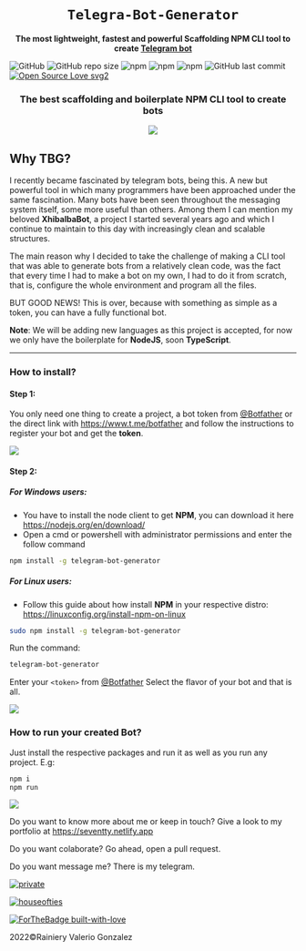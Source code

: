 <div align="center">
  <h1><code>Telegra-Bot-Generator</code></h1>
  <p>
    <strong>
	The most lightweight, fastest and powerful Scaffolding NPM CLI tool to create
    <a href="https://core.telegram.org/bots">Telegram bot</a></strong>
  </p>
</div>

![GitHub](https://img.shields.io/github/license/houseofties/telegram-bot-generator)  ![GitHub repo size](https://img.shields.io/github/repo-size/houseofties/telegram-bot-generator) ![npm](https://img.shields.io/npm/dt/telegram-bot-generator) ![npm](https://img.shields.io/npm/dw/telegram-bot-generator) ![npm](https://img.shields.io/npm/v/telegram-bot-generator) ![GitHub last commit](https://img.shields.io/github/last-commit/houseofties/telegram-bot-generator)
[![Open Source Love svg2](https://badges.frapsoft.com/os/v2/open-source.svg?v=103)](https://github.com/houseofties/)

<div align="center">
<h3>
	The best scaffolding and boilerplate NPM CLI tool to create bots
</h3>
<img src="https://imgur.com/V9aCT4o.png">
</div>


## Why TBG?
I recently became fascinated by telegram bots, being this. A new but powerful tool in which many programmers have been approached under the same fascination. Many bots have been seen throughout the messaging system itself, some more useful than others. Among them I can mention my beloved **XhibalbaBot**, a project I started several years ago and which I continue to maintain to this day with increasingly clean and scalable structures.

The main reason why I decided to take the challenge of making a CLI tool that was able to generate bots from a relatively clean code, was the fact that every time I had to make a bot on my own, I had to do it from scratch, that is, configure the whole environment and program all the files.

BUT GOOD NEWS! This is over, because with something as simple as a token, you can have a fully functional bot.

**Note**: We will be adding new languages as this project is accepted, for now we only have the boilerplate for **NodeJS**, soon **TypeScript**.

---

### How to install?
#### Step 1:
You only need one thing to create a project, a bot token from [@Botfather](http://t.me/botfather "botfather") or the direct link with https://www.t.me/botfather and follow the instructions to register your bot and get the **token**.

![](https://imgur.com/lXtrmyq.gif)

#### Step 2:
##### For Windows users:
- You have to install the node client to get **NPM**, you can download it here https://nodejs.org/en/download/
- Open a cmd or powershell with administrator permissions and enter the follow command
``` sh
npm install -g telegram-bot-generator
``` 
##### For Linux users:
- Follow this guide about how install **NPM** in your respective distro: https://linuxconfig.org/install-npm-on-linux
``` sh
sudo npm install -g telegram-bot-generator
```

Run the command:
``` sh
telegram-bot-generator
```
Enter your `<token>` from [@Botfather](http://t.me/botfather "botfather")
Select the flavor of your bot and that is all.

![](https://imgur.com/NABK9nh.gif)

### How to run your created Bot?
Just install the respective packages and run it as well as you run any project.
E.g: 
``` sh
npm i
npm run
```
![](https://imgur.com/MhgtCek.gif)

Do you want to know more about me or keep in touch? Give a look to my portfolio at https://seventty.netlify.app

Do you want colaborate? Go ahead, open a pull request.

Do you want message me? There is my telegram.

[![private](https://img.shields.io/badge/Telegram-direct-2CA5E0?style=for-the-badge&logo=telegram&logoColor=white)](https://t.me/zeroseventty/)

[![houseofties](https://img.shields.io/badge/Telegram-group-2CA5E0?style=for-the-badge&logo=telegram&logoColor=white)](https://t.me/zeroseventty/)

[![ForTheBadge built-with-love](http://ForTheBadge.com/images/badges/built-with-love.svg)](https://GitHub.com/seventty/)

2022&copy;Rainiery Valerio Gonzalez
